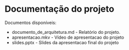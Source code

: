 # Documentação do projeto

Documentos disponíveis:

* documento\_de\_arquitetura.md - Relatório do projeto.
* apresentacao.mkv - Vídeo de apresentacao do projeto
* slides.pptx - Slides da apresentacao final do projeto




